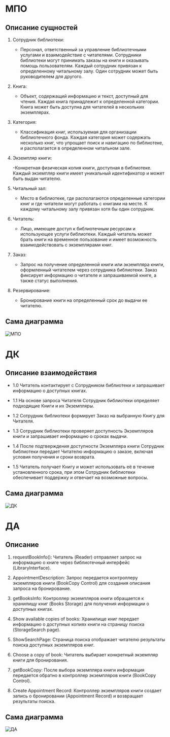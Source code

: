 # МПО

## Описание сущностей
 1. Сотрудник библиотеки:

    - Персонал, ответственный за управление библиотечными услугами и взаимодействие с читателями. Сотрудники библиотеки могут принимать заказы на книги и оказывать помощь пользователям. Каждый сотрудник привязан к определенному читальному залу. Один сотрудник может быть руководителем для другого.

 2. Книга:

    - Объект, содержащий информацию и текст, доступный для чтения. Каждая книга принадлежит к определенной категории. Книга может быть доступна для читателей в нескольких экземплярах.

 3. Категория:

    - Классификация книг, используемая для организации библиотечного фонда. Каждая категория может содержать несколько книг, что упрощает поиск и навигацию по библиотеке, и располагается в определенном читальном зале.
  
  4. Экземпляр книги:

     -Конкретная физическая копия книги, доступная в библиотеке. Каждый экземпляр книги имеет уникальный идентификатор и может быть выдан читателю.

 5. Читальный зал:

    - Место в библиотеке, где располагаются определенные категории книг и где читатели могут работать с книгами на месте. К каждому читальному залу привязан хотя бы один сотрудник.
  
 6. Читатель:

    - Лицо, имеющее доступ к библиотечным ресурсам и использующее услуги библиотеки. Каждый читатель может брать книги на временное пользование и имеет возможность взаимодействовать с экземплярами книг.

 7. Заказ:

    - Запрос на получение определенной книги или экземпляра книги, оформленный читателем через сотрудника библиотеки. Заказ фиксирует информацию о читателе и запрашиваемой книге, а также статус выполнения.
  
 8. Резервирование:

    - Бронирование книги на определенный срок до выдачи ее читателю.



## Сама диаграмма 
![МПО](https://github.com/user-attachments/assets/d68945e1-6fc9-48df-a4d4-4ec3b6b8f727)




# ДК

## Описание взаимодействия

- 1.0 Читатель контактирует с Сотрудником библиотеки и запрашивает информацию о доступных книгах.

- 1.1 На основе запроса Читателя Сотрудник библиотеки определяет подходящие Книги и их Экземпляры.

- 1.2 Сотрудник библиотеки формирует Заказ на выбранную Книгу для Читателя.

- 1.3 Сотрудник библиотеки проверяет доступность Экземпляров книги и запрашивает информацию о сроках выдачи.

- 1.4 После подтверждения доступности Экземпляра книги Сотрудник библиотеки передает Читателю информацию о заказе, включая условия получения и сроки возврата.

- 1.5 Читатель получает Книгу и может использовать её в течение установленного срока, при этом Сотрудник библиотеки обеспечивает поддержку и отвечает на возможные вопросы.

## Сама диаграмма
![ДК](https://github.com/user-attachments/assets/75ed2ff3-993f-4898-b441-4a8a8e9152a0)

# ДА
## Описание

1. requestBookInfo(): Читатель (Reader) отправляет запрос на информацию о книге через библиотечный интерфейс (LibraryInterface).

2. AppointmentDescription: Запрос передается контроллеру экземпляров книги (BookCopy Control) для создания описания запроса на бронирование.

3. getBooksInfo: Контроллер экземпляров книги обращается к хранилищу книг (Books Storage) для получения информации о доступных книгах.

4. Show available copies of books: Хранилище книг передает информацию о доступных копиях книги на страницу поиска (StorageSearch page).

5. ShowSearchPage: Страница поиска отображает читателю результаты поиска доступных экземпляров книг.

6. Choose a copy of book: Читатель выбирает конкретный экземпляр книги для бронирования.

7. getBookCopy: После выбора экземпляра книги информация передается обратно в контроллер экземпляров книги (BookCopy Control).

8. Create Appointment Record: Контроллер экземпляров книги создает запись о бронировании (Appointment Record) и возвращает результаты поиска.

## Сама диаграмма
![ДА](https://github.com/user-attachments/assets/ea788b23-b93c-49ec-a20c-a91babf9046a)





